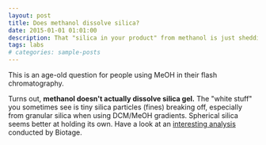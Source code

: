 ```yaml
---
layout: post
title: Does methanol dissolve silica? 
date: 2015-01-01 01:01:00
description: That "silica in your product" from methanol is just shedding tiny particles!
tags: labs
# categories: sample-posts
---
```


This is an age-old question for people using MeOH in their flash chromatography.

Turns out, **methanol doesn't actually dissolve silica gel.** The "white stuff" you sometimes see is tiny silica particles (fines) breaking off, especially from granular silica when using DCM/MeOH gradients. Spherical silica seems better at holding its own. Have a look at an [interesting analysis](https://www.biotage.com/blog/how-much-methanol-can-i-use-with-my-silica-flash-column) conducted by Biotage.
